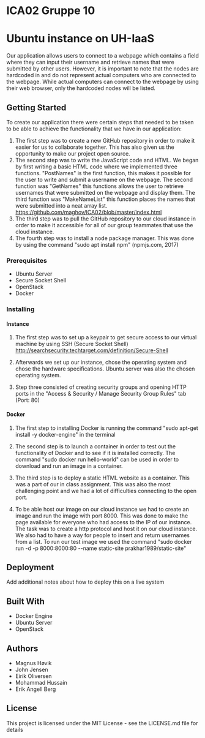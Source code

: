 # ICA02 Gruppe 10
# Ubuntu instance on UH-IaaS
Our application allows users to connect to a webpage which contains a field where they can input their username and retrieve names that were submitted by other users. However, it is important to note that the nodes are hardcoded in and do not represent actual computers who are connected to the webpage. While actual computers can connect to the webpage by using their web browser, only the hardcoded nodes will be listed.


## Getting Started
To create our application there were certain steps that needed to be taken to be able to achieve the functionality that we have in our application:

1. The first step was to create a new GitHub repository in order to make it easier for us to collaborate together. This has also given us the opportunity to make our project open source.
2. The second step was to write the JavaScript code and HTML. We began by first writing a basic HTML code where we implemented three functions. "PostNames" is the first function, this makes it possible for the user to write and submit a username on the webpage. The second function was "GetNames" this functions allows the user to retrieve usernames that were submitted on the webpage and display them. The third function was "MakeNameList" this function places the names that were submitted into a neat array list. https://github.com/maghov/ICA02/blob/master/index.html
3. The third step was to pull the GitHub repository to our cloud instance in order to make it accessible for all of our group teammates that use the cloud instance.
4. The fourth step was to install a node package manager. This was done by using the command "sudo apt install npm" (npmjs.com, 2017)

### Prerequisites
- Ubuntu Server
- Secure Socket Shell
- OpenStack
- Docker


### Installing
#### Instance
1. The first step was to set up a keypair to get secure access to our virtual machine by using SSH (Secure Socket Shell) http://searchsecurity.techtarget.com/definition/Secure-Shell

2. Afterwards we set up our instance, chose the operating system and chose the hardware specifications. Ubuntu server was also the chosen operating system.

3. Step three consisted of creating security groups and opening HTTP ports in the "Access & Security / Manage Security Group Rules" tab (Port: 80) 

#### Docker
1. The first step to installing Docker is running the command "sudo apt-get install -y docker-engine" in the terminal

2. The second step is to launch a container in order to test out the functionality of Docker and to see if it is installed correctly. The command "sudo docker run hello-world" can be used in order to download and run an image in a container.

3. The third step is to deploy a static HTML website as a container. This was a part of our in class assignment. This was also the most challenging point and we had a lot of difficulties connecting to the open port.

4. To be able host our image on our cloud instance we had to create an image and run the image with port 8000. This was done to make the page available for everyone who had access to the IP of our instance. The task was to create a http protocol and host it on our cloud instance. We also had to have a way for people to insert and return usernames from a list. To run our test image we used the command "sudo docker run -d -p 8000:8000:80 --name static-site prakhar1989/static-site"


## Deployment

Add additional notes about how to deploy this on a live system

## Built With

- Docker Engine
- Ubuntu Server
- OpenStack

## Authors
- Magnus Høvik
- John Jensen
- Eirik Oliversen
- Mohammad Hussain
- Erik Angell Berg

## License

This project is licensed under the MIT License - see the LICENSE.md file for details

